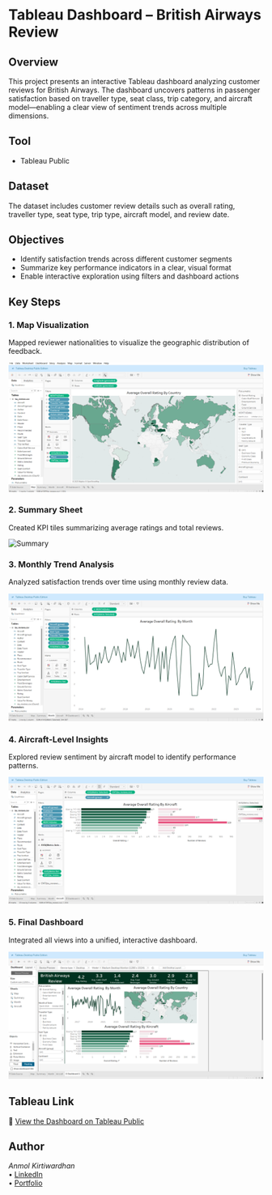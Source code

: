 # Tableau Dashboard – British Airways Review

## Overview  
This project presents an interactive Tableau dashboard analyzing customer reviews for British Airways. The dashboard uncovers patterns in passenger satisfaction based on traveller type, seat class, trip category, and aircraft model—enabling a clear view of sentiment trends across multiple dimensions.

## Tool  
- Tableau Public

## Dataset  
The dataset includes customer review details such as overall rating, traveller type, seat type, trip type, aircraft model, and review date.

## Objectives  
- Identify satisfaction trends across different customer segments  
- Summarize key performance indicators in a clear, visual format  
- Enable interactive exploration using filters and dashboard actions

## Key Steps  

### 1. Map Visualization  
Mapped reviewer nationalities to visualize the geographic distribution of feedback.

![Map View](https://github.com/Akwardhan/Tableau-British-Airways-Review/blob/main/Tableau-British-Airways-Review/Screenshots/1_Map.png)

### 2. Summary Sheet  
Created KPI tiles summarizing average ratings and total reviews.

![Summary](images/summary.png)

### 3. Monthly Trend Analysis  
Analyzed satisfaction trends over time using monthly review data.

![Trends](https://github.com/Akwardhan/Tableau-British-Airways-Review/blob/main/Tableau-British-Airways-Review/Screenshots/3_Month.png)

### 4. Aircraft-Level Insights  
Explored review sentiment by aircraft model to identify performance patterns.

![Aircraft](https://github.com/Akwardhan/Tableau-British-Airways-Review/blob/main/Tableau-British-Airways-Review/Screenshots/4_Aircraft.png)

### 5. Final Dashboard  
Integrated all views into a unified, interactive dashboard.

![Dashboard](https://github.com/Akwardhan/Tableau-British-Airways-Review/blob/main/Tableau-British-Airways-Review/Screenshots/5_Dashboard.png)

## Tableau Link  
🔗 [View the Dashboard on Tableau Public](https://public.tableau.com/app/profile/anmol.kirtiwardhan/vizzes)

## Author  
*Anmol Kirtiwardhan*  
• [LinkedIn](https://www.linkedin.com/in/yourprofile)  
• [Portfolio](https://your-portfolio.com)

